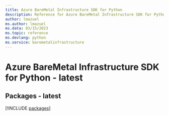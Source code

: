```yaml
---
title: Azure BareMetal Infrastructure SDK for Python
description: Reference for Azure BareMetal Infrastructure SDK for Python
author: lmazuel
ms.author: lmazuel
ms.data: 03/15/2023
ms.topic: reference
ms.devlang: python
ms.service: baremetalinfrastructure
---
```

# Azure BareMetal Infrastructure SDK for Python - latest
## Packages - latest
[!INCLUDE [packages](baremetal-infrastructure-index.md)]